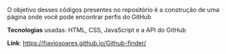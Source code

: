 O objetivo desses códigos presentes no repositório é a construção de uma página onde você pode encontrar perfis do GitHub

**Tecnologias** usadas: HTML, CSS, JavaScript e a API do GitHub

**Link**: https://fiaviosoares.github.io/Github-finder/
